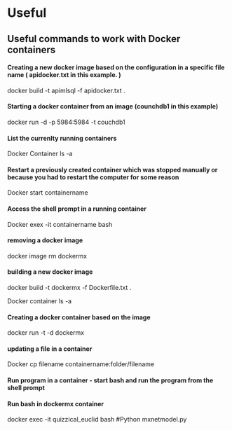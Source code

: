 # Useful
## Useful commands to work with Docker containers

#### Creating a new docker image based on the configuration in a specific file name ( apidocker.txt in this example. )
docker build  -t apimlsql -f apidocker.txt .

#### Starting a docker container from an image (counchdb1 in this example)
docker run -d -p 5984:5984 -t couchdb1

#### List the currenlty running containers
Docker Container ls -a

#### Restart a  previously created container which was stopped manually or  because you had to restart the  computer for some reason
Docker start containername

#### Access the shell prompt in a running container
Docker exex -it containername bash

#### removing a docker image 
docker image rm  dockermx

#### building a new docker image
docker build  -t dockermx -f Dockerfile.txt .

Docker container ls -a

#### Creating a docker container based on the image
docker run -t -d dockermx

#### updating a file in a container
Docker cp filename   containername:folder/filename 

#### Run  program in a container - start bash and run the program from the shell prompt
#### Run bash in dockermx container
docker exec  -it quizzical_euclid bash
#Python mxnetmodel.py


